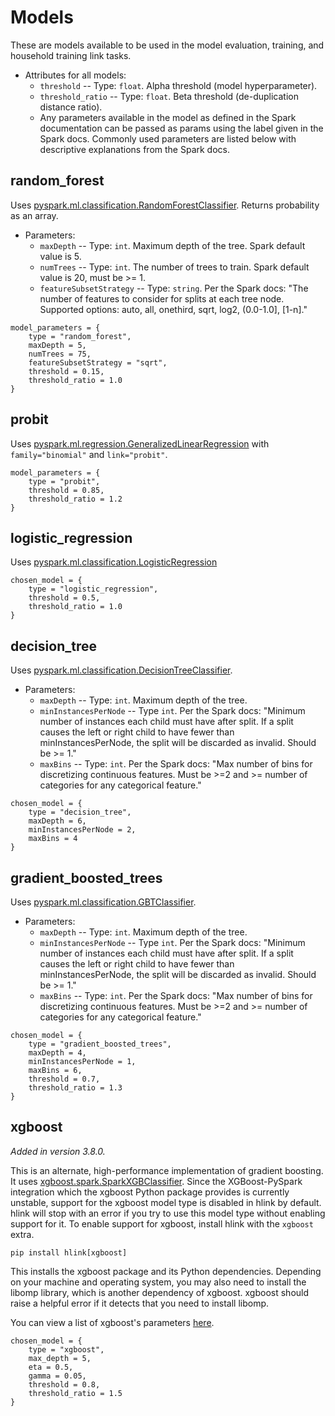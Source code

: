 # Models

These are models available to be used in the model evaluation, training, and household training link tasks.

* Attributes for all models:
  * `threshold` -- Type: `float`.  Alpha threshold (model hyperparameter).
  * `threshold_ratio` -- Type: `float`.  Beta threshold (de-duplication distance ratio).
  * Any parameters available in the model as defined in the Spark documentation can be passed as params using the label given in the Spark docs.  Commonly used parameters are listed below with descriptive explanations from the Spark docs.

## random_forest

Uses [pyspark.ml.classification.RandomForestClassifier](https://spark.apache.org/docs/latest/api/python/reference/api/pyspark.ml.classification.RandomForestClassifier.html).  Returns probability as an array.
* Parameters:
  * `maxDepth` -- Type: `int`. Maximum depth of the tree. Spark default value is 5.
  * `numTrees` -- Type: `int`. The number of trees to train.  Spark default value is 20, must be >= 1.
  * `featureSubsetStrategy` -- Type: `string`. Per the Spark docs: "The number of features to consider for splits at each tree node. Supported options: auto, all, onethird, sqrt, log2, (0.0-1.0], [1-n]."

```
model_parameters = {
    type = "random_forest",
    maxDepth = 5,
    numTrees = 75,
    featureSubsetStrategy = "sqrt",
    threshold = 0.15,
    threshold_ratio = 1.0
}
```

## probit

Uses [pyspark.ml.regression.GeneralizedLinearRegression](https://spark.apache.org/docs/latest/api/python/reference/api/pyspark.ml.regression.GeneralizedLinearRegression.html) with `family="binomial"` and `link="probit"`.  

```
model_parameters = {
    type = "probit",
    threshold = 0.85,
    threshold_ratio = 1.2
}
```

## logistic_regression

Uses [pyspark.ml.classification.LogisticRegression](https://spark.apache.org/docs/latest/api/python/reference/api/pyspark.ml.classification.LogisticRegression.html)

```
chosen_model = {
    type = "logistic_regression",
    threshold = 0.5,
    threshold_ratio = 1.0
}
```

## decision_tree

Uses [pyspark.ml.classification.DecisionTreeClassifier](https://spark.apache.org/docs/latest/api/python/reference/api/pyspark.ml.classification.DecisionTreeClassifier.html).

* Parameters:
  * `maxDepth` -- Type: `int`.  Maximum depth of the tree.
  * `minInstancesPerNode` -- Type `int`. Per the Spark docs: "Minimum number of instances each child must have after split. If a split causes the left or right child to have fewer than minInstancesPerNode, the split will be discarded as invalid. Should be >= 1."
  * `maxBins` -- Type: `int`. Per the Spark docs: "Max number of bins for discretizing continuous features. Must be >=2 and >= number of categories for any categorical feature."

```
chosen_model = {
    type = "decision_tree",
    maxDepth = 6,
    minInstancesPerNode = 2,
    maxBins = 4
}
```

## gradient_boosted_trees

Uses [pyspark.ml.classification.GBTClassifier](https://spark.apache.org/docs/latest/api/python/reference/api/pyspark.ml.classification.GBTClassifier.html).

* Parameters:
  * `maxDepth` -- Type: `int`.  Maximum depth of the tree.
  * `minInstancesPerNode` -- Type `int`. Per the Spark docs: "Minimum number of instances each child must have after split. If a split causes the left or right child to have fewer than minInstancesPerNode, the split will be discarded as invalid. Should be >= 1."
  * `maxBins` -- Type: `int`. Per the Spark docs: "Max number of bins for discretizing continuous features. Must be >=2 and >= number of categories for any categorical feature."
  
```
chosen_model = {
    type = "gradient_boosted_trees",
    maxDepth = 4,
    minInstancesPerNode = 1,
    maxBins = 6,
    threshold = 0.7,
    threshold_ratio = 1.3
}
```

## xgboost

*Added in version 3.8.0.*

This is an alternate, high-performance implementation of gradient boosting.
It uses [xgboost.spark.SparkXGBClassifier](https://xgboost.readthedocs.io/en/stable/python/python_api.html#xgboost.spark.SparkXGBClassifier).
Since the XGBoost-PySpark integration which the xgboost Python package provides
is currently unstable, support for the xgboost model type is disabled in hlink
by default. hlink will stop with an error if you try to use this model type
without enabling support for it. To enable support for xgboost, install hlink
with the `xgboost` extra.

```
pip install hlink[xgboost]
```

This installs the xgboost package and its Python dependencies. Depending on
your machine and operating system, you may also need to install the libomp
library, which is another dependency of xgboost. xgboost should raise a helpful
error if it detects that you need to install libomp.

You can view a list of xgboost's parameters
[here](https://xgboost.readthedocs.io/en/latest/parameter.html).

```
chosen_model = {
    type = "xgboost",
    max_depth = 5,
    eta = 0.5,
    gamma = 0.05,
    threshold = 0.8,
    threshold_ratio = 1.5
}
```
